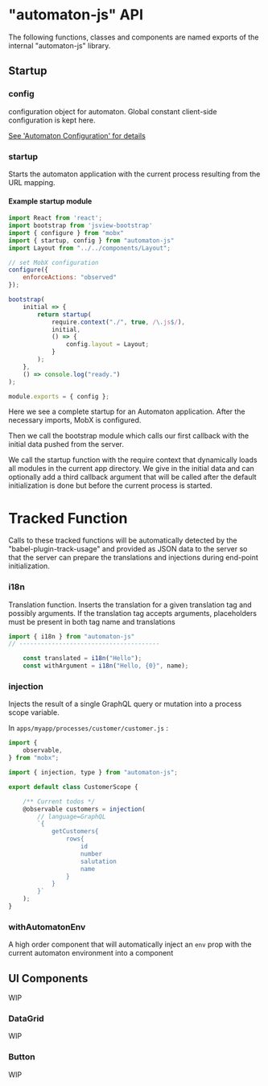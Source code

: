 # "automaton-js" API

The following functions, classes and components are named exports of the 
internal "automaton-js" library. 

## Startup

### config

configuration object for automaton. Global constant client-side configuration is kept here. 

[See 'Automaton Configuration' for details](./config.md)

### startup

Starts the automaton application with the current process resulting from the URL mapping.

#### Example startup module

```js
import React from 'react';
import bootstrap from 'jsview-bootstrap'
import { configure } from "mobx"
import { startup, config } from "automaton-js"
import Layout from "../../components/Layout";

// set MobX configuration
configure({
    enforceActions: "observed"
});

bootstrap(
    initial => {
        return startup(
            require.context("./", true, /\.js$/),
            initial,
            () => {
                config.layout = Layout;
            }
        );
    },
    () => console.log("ready.")
);

module.exports = { config };
```
Here we see a complete startup for an Automaton application. After the necessary imports, MobX is configured.

Then we call the bootstrap module which calls our first callback with the initial data pushed from the server.

We call the startup function with the require context that dynamically loads all modules in the current app directory.
We give in the initial data and can optionally add a third callback argument that will be called after the default
initialization is done but before the current process is started. 

# Tracked Function

Calls to these tracked functions will be automatically detected by the "babel-plugin-track-usage" and provided as JSON
data to the server so that the server can prepare the translations and injections during end-point initialization.

### i18n

Translation function. Inserts the translation for a given translation tag and possibly arguments. If the translation tag 
accepts arguments, placeholders must be present in both tag name and translations

```js
import { i18n } from "automaton-js"
// ---------------------------------------

    const translated = i18n("Hello");
    const withArgument = i18n("Hello, {0}", name);
```

### injection

Injects the result of a single GraphQL query or mutation into a process scope variable.

In `apps/myapp/processes/customer/customer.js` :

```js
import {
    observable,
} from "mobx";

import { injection, type } from "automaton-js";

export default class CustomerScope {

    /** Current todos */
    @observable customers = injection(
        // language=GraphQL
        `{              
            getCustomers{
                rows{
                    id
                    number
                    salutation
                    name
                }
            }          
        }`
    );
}
```

### withAutomatonEnv

A high order component that will automatically inject an `env` prop with the current automaton environment into
a component

 
## UI Components

WIP

### DataGrid

WIP

### Button

WIP
